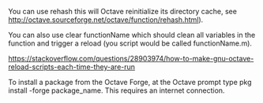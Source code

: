 You can use rehash this will Octave reinitialize its directory cache, see http://octave.sourceforge.net/octave/function/rehash.html).You can also use clear functionName which should clean all variables in the function and trigger a reload (you script would be called functionName.m).https://stackoverflow.com/questions/28903974/how-to-make-gnu-octave-reload-scripts-each-time-they-are-runTo install a package from the Octave Forge, at the Octave prompt type pkg install -forge package_name. This requires an internet connection.